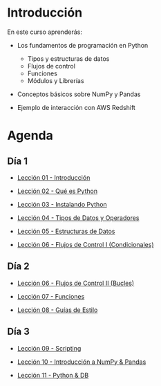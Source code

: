 # Introducción

En este curso aprenderás:

 - Los fundamentos de programación en Python
	 - Tipos y estructuras de datos
	 - Flujos de control
	 - Funciones
	 - Módulos y Librerías

 - Conceptos básicos sobre NumPy y Pandas

 - Ejemplo de interacción con AWS Redshift

# Agenda

## Día 1

- [Lección 01 - Introducción](Lecci%C3%B3n%2001%20-%20Introducci%C3%B3n.md)

- [Lección 02 - Qué es Python](Lecci%C3%B3n%2002%20-%20Qu%C3%A9%20es%20Python.md)

- [Lección 03 - Instalando Python](Lecci%C3%B3n%2003%20-%20Instalando%20Python.md)

- [Lección 04 - Tipos de Datos y Operadores](Lecci%C3%B3n%2004%20-%20Tipos%20de%20Datos%20y%20Operadores.md)

- [Lección 05 - Estructuras de Datos](Lecci%C3%B3n%2005%20-%20Estructuras%20de%20Datos.md)

- [Lección 06 - Flujos de Control I (Condicionales)](Lecci%C3%B3n%2006%20-%20Flujos%20de%20Control%20I.md)

## Día 2

- [Lección 06 - Flujos de Control II (Bucles)](Lecci%C3%B3n%2006%20-%20Flujos%20de%20Control%20II.md)

- [Lección 07 - Funciones](Lecci%C3%B3n%2007%20-%20Funciones.md)

- [Lección 08 - Guías de Estilo](Lecci%C3%B3n%2008%20-%20Gu%C3%ADas%20de%20Estilo.md)

## Día 3

- [Lección 09 - Scripting](Lecci%C3%B3n%2009%20-%20Scripting.md)

- [Lección 10 - Introducción a NumPy & Pandas](Lecci%C3%B3n%2010%20-%20Introducci%C3%B3n%20a%20NumPy%20&%20Pandas.md)

- [Lección 11 - Python & DB](Lecci%C3%B3n%2011%20-%20Python%20&%20DB.md)

